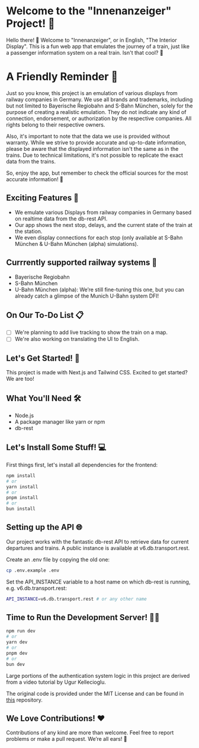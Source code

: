 # Welcome to the "Innenanzeiger" Project! 🚂

Hello there! 👋 Welcome to "Innenanzeiger", or in English, "The Interior Display". This is a fun web app that emulates the journey of a train, just like a passenger information system on a real train. Isn't that cool? 🚄

# A Friendly Reminder 📝

Just so you know, this project is an emulation of various displays from railway companies in Germany. We use all brands and trademarks, including but not limited to Bayerische Regiobahn and S-Bahn München, solely for the purpose of creating a realistic emulation. They do not indicate any kind of connection, endorsement, or authorization by the respective companies. All rights belong to their respective owners.

Also, it's important to note that the data we use is provided without warranty. While we strive to provide accurate and up-to-date information, please be aware that the displayed information isn't the same as in the trains. Due to technical limitations, it's not possible to replicate the exact data from the trains. 

So, enjoy the app, but remember to check the official sources for the most accurate information! 🚄

## Exciting Features 🎉

 - We emulate various Displays from railway companies in Germany based on realtime data from the db-rest API.
 - Our app shows the next stop, delays, and the current state of the train at the station.
 - We even display connections for each stop (only available at S-Bahn München & U-Bahn München (alpha) simulations).

## Currrently supported railway systems 🚄
  - Bayerische Regiobahn
  - S-Bahn München
  - U-Bahn München (alpha): We’re still fine-tuning this one, but you can already catch a glimpse of the Munich U-Bahn system DFI!

## On Our To-Do List 📋

 - [ ] We're planning to add live tracking to show the train on a map.
 - [ ] We're also working on translating the UI to English.

## Let's Get Started! 🚀

This project is made with  Next.js and Tailwind CSS. Excited to get started? We are too!

## What You'll Need 🛠️

 - Node.js
 - A package manager like yarn or npm
 - db-rest

## Let's Install Some Stuff! 💻

First things first, let's install all dependencies for the frontend:

```bash
npm install
# or
yarn install
# or
pnpm install
# or
bun install
```
## Setting up the API 🌐

Our project works with the fantastic db-rest API to retrieve data for current departures and trains. A public instance is available at v6.db.transport.rest.

Create an .env file by copying the old one:
```bash
cp .env.example .env
```
Set the API_INSTANCE variable to a host name on which db-rest is running, e.g. v6.db.transport.rest:
```bash
API_INSTANCE=v6.db.transport.rest # or any other name
```
## Time to Run the Development Server! 🏃‍♀️
```bash
npm run dev
# or
yarn dev
# or
pnpm dev
# or
bun dev
```
Large portions of the authentication system logic in this project are derived from a video tutorial by Ugur Kellecioglu. 

The original code is provided under the MIT License and can be found in [this](https://github.com/ugurkellecioglu/next-14-lucia-auth-postgresql-drizzle-typescript-example) repository.

## We Love Contributions! ❤️

Contributions of any kind are more than welcome. Feel free to report problems or make a pull request. We’re all ears! 🐰
